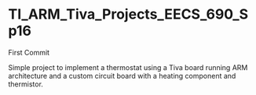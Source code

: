 # TI_ARM_Tiva_Projects_EECS_690_Sp16
First Commit

Simple project to implement a thermostat using a Tiva board running ARM architecture and a custom circuit board with a heating component and thermistor.
